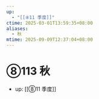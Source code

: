 ```yaml
---
up:
  - "[[⑧11 季度]]"
ctime: 2025-03-01T13:59:35+08:00
aliases:
  - 秋
mtime: 2025-09-09T12:37:04+08:00
---
```


# ⑧113 秋

- up: [[⑧11 季度]]
